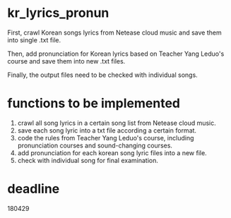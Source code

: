 # kr_lyrics_pronun
First, crawl Korean songs lyrics from Netease cloud music and save them into single .txt file.

Then, add pronunciation for Korean lyrics based on Teacher Yang Leduo's course and save them into new .txt files.

Finally, the output files need to be checked with individual songs.

# functions to be implemented
1. crawl all song lyrics in a certain song list from Netease cloud music.
2. save each song lyric into a txt file according a certain format.
3. code the rules from Teacher Yang Leduo's course, including pronunciation courses and sound-changing courses.
4. add pronunciation for each korean song lyric files into a new file.
5. check with individual song for final examination.

# deadline
180429
